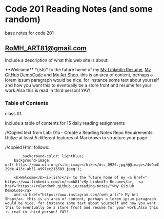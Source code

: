# Code 201 Reading Notes (and some random)
base notes for code 201

## RoMH_ART81@gmail.com 
Include a description of what this web site is about:
<p>**Welcome** *(ish)* to the future home of my <a href=" https://www.linkedin.com/in/romh81">My LinkedIn Resume</a>,  <a href="https://rolandomh.github.io/reading-notes/">My GitHub DemoCode</a>
        and <a href="https://www.instagram.com/romh_art/"> My Art Shop</a>. this is an area of content, perhaps a lorem ipsum paragraph would be nice. for instance some text about yourself and how you want this to eventually be a store front and resume for your work.Also this is read in third person! YAY!


### Table of Contents
class 01

Include a table of contents for 15 daily reading assignments




//Copied text from Lab: 01a - Create a Reading Notes Repo
Requirements: Utilize at least 5 different features of Markdown to structure your page

//copied Html follows:

            background-color: lightblue;
        background-image: url('https://www.wta.org/site_images/hikes/dsc_0926.jpg/@@images/4d9a4321-29de-413c-ab31-a997ec213503.jpeg');

        <b>Welcome</b><i>(ish)</i> to the future home of my <a href=" https://www.linkedin.com/in/romh81">My LinkedIn Resume</a>,  <a href="https://rolandomh.github.io/reading-notes/">My GitHub DemoCode</a>
        and <a href="https://www.instagram.com/romh_art/"> My Art Shop</a>. this is an area of content, perhaps a lorem ipsum paragraph would be nice. for instance some text about yourself and how you want this to eventually be a store front and resume for your work.Also this is read in third person! YAY!
  
